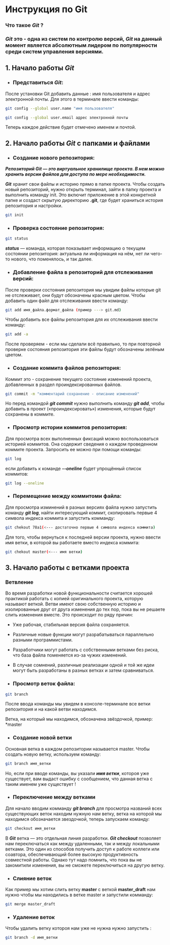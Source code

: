 # Инструкция по __Git__

### __Что такое *Git* ?__

### __*Git*__ это - одна из систем по контролю версий, __*Git*__ на данный момент является абсолютным лидером по популярности среди систем управления версиями.

## __1. Начало работы *Git*__

+ ### Представиться __*Git*__:

После установки Git добавить данные : имя пользователя и адрес электронной почты. Для этого в терминале ввести команды:

```sh
git config --global user.name "имя пользователя"

git config --global user.email адрес электронной почты
```

Теперь каждое действие будет отмечено именем и почтой.

## __2. Начало работы __*Git*__ с папками и файлами__

+ ### Создание нового репозитория:

__*Репозиторий Git — это виртуальное хранилище проекта. В нем можно хранить версии файлов для доступа по мере необходимости.*__

__*Git*__ хранит свои файлы и историю прямо в папке проекта. Чтобы создать новый репозиторий, нужно открыть терминал, зайти в папку проекта и выполнить команду init. Это включит приложение в этой конкретной папке и создаст скрытую директорию __.git__, где будет храниться история репозитория и настройки.

```sh
git init
```

+ ### Проверка состояние репозитория:

```sh
git status
```

__*status*__ — команда, которая показывает информацию о текущем состоянии репозитория: актуальна ли информация на нём, нет ли чего-то нового, что поменялось, и так далее.

+ ### Добавление файла в репозиторий для отслеживания версий:

После проверки состояния репозитория мы увидим файлы которые git не отслеживает, они будут обозначены красным цветом.
Чтобы добавить один файл для отслеживания ввести команду:

```sh
git add имя_файла.формат_файла (пример ---> git.md)
```
Чтобы добавить все файлы репозитория для их отслеживания ввести команду:

```sh
git add -a
```

После проверяем - если мы сделали всё правильно, то при повторной проверке состояния репозитория эти файлы будут обозначены зелёным цветом.

+ ### Создание коммита файлов репозитория:

Коммит это - сохранение текущего состояние изменений проекта, добавленных в раздел проиндексированных файлов.

```sh
git commit -m "комментарий сохранение - описание изменений"
```

Но перед командой __*git commit*__ нужно выполнить команду __*git add*__, чтобы добавить в проект («проиндексировать») изменения, которые будут сохранены в коммите.

* ### Просмотр истории коммитов репозитория:

Для просмотра всех выполненных фиксаций можно воспользоваться историей коммитов. Она содержит сведения о каждом проведенном коммите проекта. Запросить ее можно при помощи команды:

```sh
git log
```
если добавить к команде __*--oneline*__ будет упрощённый список коммитов:

```sh
git log --oneline
```

+ ### Перемещение между коммитоми файла:

Для просмотра изминений в разных версиях файла нужно запустить команду __*git log*__, найти интересующий коммит, скопировать первые 4 символа индекса коммита и запустить комманду:

```sh
git chekout 78а1(<--- достаточно первые 4 символа индекса коммита)
```

Для того, чтобы вернуться к последней версии проекта, нужно ввести имя ветки, в которой вы работаете вместо индекса коммита:

```sh
git chekout master(<--- имя ветки) 
```

## 3. Начало работы с ветками проекта

### Ветвление

Во время разработки новой функциональности считается хорошей практикой работать с копией оригинального проекта, которую называют веткой. Ветви имеют свою собственную историю и изолированные друг от друга изменения до тех пор, пока вы не решаете слить изменения вместе. Это происходит по ряду причин:

+ Уже рабочая, стабильная версия файла сохраняется.

+ Различные новые функции могут разрабатываться параллельно разными программистами.

+ Разработчики могут работать с собственными ветками без риска, что база файла поменяется из-за чужих изменений.

+ В случае сомнений, различные реализации одной и той же идеи могут быть разработаны в разных ветках и затем сравниваться.

* ### Просмотр веток файла:

```sh
git branch
```
После ввода команды мы увидем в консоле-терминале все ветки репозитория и на какой ветви находимся.

Ветка, на который мы находимся, обозначена звёздочкой, пример: *master

* ### Создание новой ветки

Основная ветка в каждом репозитории называется master. Чтобы создать новую ветку, используем команду:

```sh
git branch имя_ветки
```
Но, если при вводе команды, вы указали __*имя ветки*__, котороя уже существует, вам выдаст ошибку с сообщением, что данная ветка с таким именем уже существует !

+ ### Переключение между ветками

Для начало вводим комманду __*git branch*__ для просмотра названий всех существующих веток находим нужную нам ветку, ветка на которой мы находимся обозначается звездочкой, теперь запускаем команду:

```sh
git checkout имя_ветки
```
В __*Git*__ ветка — это отдельная линия разработки. __*Git checkout*__ позволяет нам переключаться как между удаленными, так и между локальными ветками. Это один из способов получить доступ к работе коллеги или соавтора, обеспечивающий более высокую продуктивность совместной работы. Однако тут надо помнить, что пока вы не закомитили изменения, вы не сможете переключиться на другую ветку.

+ ### Слияние веток

Как пример мы хотим слить ветку __master__ с веткой __master_draft__ нам нужно чтобы мы находились в ветке master и запустили комманду:

```sh
git merge master_draft
```

+ ### Удаление веток

Чтобы удалить ветку котороя нам уже не нужна нужно запустить :

```sh
git branch -d имя_ветки
```